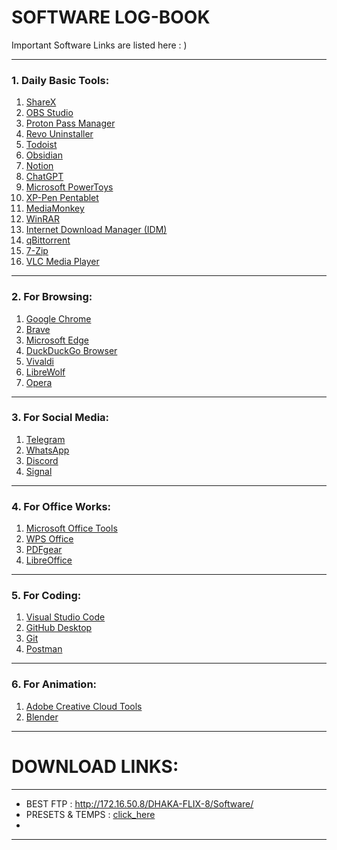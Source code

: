 

# SOFTWARE LOG-BOOK
Important Software Links are listed here : )




---

### 1. Daily Basic Tools:

1. [ShareX](https://getsharex.com/downloads)
2. [OBS Studio](https://obsproject.com/download)
3. [Proton Pass Manager](https://proton.me/pass/download/windows)
4. [Revo Uninstaller](https://www.revouninstaller.com/revo-uninstaller-free-download/)
5. [Todoist](https://www.todoist.com/downloads/windows)
6. [Obsidian](https://obsidian.md/download)
7. [Notion](https://www.notion.com/desktop)
8. [ChatGPT](https://openai.com/chatgpt/desktop/)
9. [Microsoft PowerToys](https://apps.microsoft.com/detail/xp89dcgq3k6vld?gl=US&hl=en-US)
10. [XP-Pen Pentablet](https://www.xp-pen.com/download)
11. [MediaMonkey](https://www.mediamonkey.com/download)
12. [WinRAR](https://www.win-rar.com/download.html?L=0)
13. [Internet Download Manager (IDM)](https://www.internetdownloadmanager.com/download.html)
14. [qBittorrent](https://www.qbittorrent.org/download)
15. [7-Zip](https://www.7-zip.org/download.html)
16. [VLC Media Player](https://www.videolan.org/vlc/)

---

### 2. For Browsing:

1. [Google Chrome](https://www.google.com/chrome/)
2. [Brave](https://brave.com/download/)
3. [Microsoft Edge](https://www.microsoft.com/edge)
4. [DuckDuckGo Browser](https://duckduckgo.com/app)
5. [Vivaldi](https://vivaldi.com/download/)
6. [LibreWolf](https://librewolf.net/installation/windows/)
7. [Opera](https://www.opera.com/download)

---

### 3. For Social Media:

1. [Telegram](https://desktop.telegram.org/)
2. [WhatsApp](https://www.whatsapp.com/download)
3. [Discord](https://discord.com/download)
4. [Signal](https://signal.org/download/)

---

### 4. For Office Works:

1. [Microsoft Office Tools](https://www.microsoft.com/microsoft-365/get-started-with-office-2021)
2. [WPS Office](https://www.wps.com/download/)
3. [PDFgear](https://www.pdfgear.com/download.htm)
4. [LibreOffice](https://www.libreoffice.org/download/download/)

---

### 5. For Coding:

1. [Visual Studio Code](https://code.visualstudio.com/Download)
2. [GitHub Desktop](https://desktop.github.com/)
3. [Git](https://git-scm.com/downloads)
4. [Postman](https://www.postman.com/downloads/)

---

### 6. For Animation:

1. [Adobe Creative Cloud Tools](http://172.16.50.8/DHAKA-FLIX-8/Software/Adobe%20Collection%20%26%20Plugins%20%28Windows%29/Adobe%20Creative%20Cloud%20Collection%202024%20v04.12.2023%20Pre-Activated%20%2864bit%29/)
2. [Blender](https://www.blender.org/download/)

---

# DOWNLOAD LINKS:
---

- BEST FTP : http://172.16.50.8/DHAKA-FLIX-8/Software/
- PRESETS & TEMPS : [click_here](https://github.com/hasankaif/-Software/tree/main/(%20P%20R%20E%20S%20E%20T%20S%20%20%20%26%20%20T%20E%20M%20P%20L%20A%20T%20E%20S%20))
- 



---

